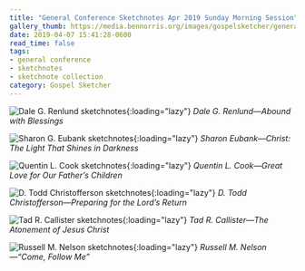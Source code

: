 ```yaml
---
title: "General Conference Sketchnotes Apr 2019 Sunday Morning Session"
gallery_thumb: https://media.bennorris.org/images/gospelsketcher/general-conference/apr-2019/sun-am-renlund-sketchnote.jpg
date: 2019-04-07 15:41:28-0600
read_time: false
tags:
- general conference
- sketchnotes
- sketchnote collection
category: Gospel Sketcher
---
```


![Dale G. Renlund sketchnotes](https://media.bennorris.org/images/gospelsketcher/general-conference/apr-2019/sun-am-renlund-sketchnote.jpg){:loading="lazy"}
_Dale G. Renlund—Abound with Blessings_

![Sharon G. Eubank sketchnotes](https://media.bennorris.org/images/gospelsketcher/general-conference/apr-2019/sun-am-eubank-sketchnote.jpg){:loading="lazy"}
_Sharon Eubank—Christ: The Light That Shines in Darkness_

![Quentin L. Cook sketchnotes](https://media.bennorris.org/images/gospelsketcher/general-conference/apr-2019/sun-am-cook-sketchnote.jpg){:loading="lazy"}
_Quentin L. Cook—Great Love for Our Father’s Children_

![D. Todd Christofferson sketchnotes](https://media.bennorris.org/images/gospelsketcher/general-conference/apr-2019/sun-am-christofferson-sketchnote.jpg){:loading="lazy"}
_D. Todd Christofferson—Preparing for the Lord’s Return_

![Tad R. Callister sketchnotes](https://media.bennorris.org/images/gospelsketcher/general-conference/apr-2019/sun-am-callister-sketchnotes.jpg){:loading="lazy"}
_Tad R. Callister—The Atonement of Jesus Christ_

![Russell M. Nelson sketchnotes](https://media.bennorris.org/images/gospelsketcher/general-conference/apr-2019/sun-am-nelson-sketchnote.jpg){:loading="lazy"}
_Russell M. Nelson—“Come, Follow Me”_
